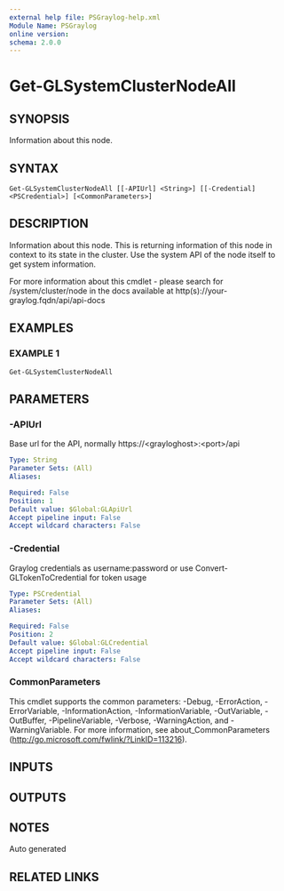 ```yaml
---
external help file: PSGraylog-help.xml
Module Name: PSGraylog
online version:
schema: 2.0.0
---
```


# Get-GLSystemClusterNodeAll

## SYNOPSIS
Information about this node.

## SYNTAX

```
Get-GLSystemClusterNodeAll [[-APIUrl] <String>] [[-Credential] <PSCredential>] [<CommonParameters>]
```

## DESCRIPTION
Information about this node.
This is returning information of this node in context to its state in the cluster.
Use the system API of the node itself to get system information.

For more information about this cmdlet - please search for /system/cluster/node in the docs available at http(s)://your-graylog.fqdn/api/api-docs

## EXAMPLES

### EXAMPLE 1
```
Get-GLSystemClusterNodeAll
```

## PARAMETERS

### -APIUrl
Base url for the API, normally https://\<grayloghost\>:\<port\>/api

```yaml
Type: String
Parameter Sets: (All)
Aliases:

Required: False
Position: 1
Default value: $Global:GLApiUrl
Accept pipeline input: False
Accept wildcard characters: False
```

### -Credential
Graylog credentials as username:password or use Convert-GLTokenToCredential for token usage

```yaml
Type: PSCredential
Parameter Sets: (All)
Aliases:

Required: False
Position: 2
Default value: $Global:GLCredential
Accept pipeline input: False
Accept wildcard characters: False
```

### CommonParameters
This cmdlet supports the common parameters: -Debug, -ErrorAction, -ErrorVariable, -InformationAction, -InformationVariable, -OutVariable, -OutBuffer, -PipelineVariable, -Verbose, -WarningAction, and -WarningVariable.
For more information, see about_CommonParameters (http://go.microsoft.com/fwlink/?LinkID=113216).

## INPUTS

## OUTPUTS

## NOTES
Auto generated

## RELATED LINKS
